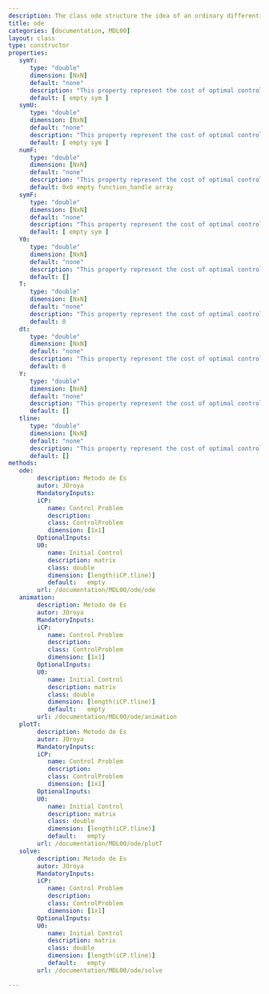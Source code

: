 ```yaml
---
description: The class ode structure the idea of an ordinary differential equation, so that in this way you can create different methods on the same matlab structure. Given that matlab leaves a freedom to define the representation of an equation, we chose to create a matlab class with the most important properties of an ODE.
title: ode
categories: [documentation, MDL00]
layout: class
type: constructor
properties:
   symY: 
      type: "double"
      dimension: [NxN]
      default: "none"
      description: "This property represent the cost of optimal control"
      default: [ empty sym ]
   symU: 
      type: "double"
      dimension: [NxN]
      default: "none"
      description: "This property represent the cost of optimal control"
      default: [ empty sym ]
   numF: 
      type: "double"
      dimension: [NxN]
      default: "none"
      description: "This property represent the cost of optimal control"
      default: 0x0 empty function_handle array
   symF: 
      type: "double"
      dimension: [NxN]
      default: "none"
      description: "This property represent the cost of optimal control"
      default: [ empty sym ]
   Y0: 
      type: "double"
      dimension: [NxN]
      default: "none"
      description: "This property represent the cost of optimal control"
      default: []
   T: 
      type: "double"
      dimension: [NxN]
      default: "none"
      description: "This property represent the cost of optimal control"
      default: 0
   dt: 
      type: "double"
      dimension: [NxN]
      default: "none"
      description: "This property represent the cost of optimal control"
      default: 0
   Y: 
      type: "double"
      dimension: [NxN]
      default: "none"
      description: "This property represent the cost of optimal control"
      default: []
   tline: 
      type: "double"
      dimension: [NxN]
      default: "none"
      description: "This property represent the cost of optimal control"
      default: []
methods:
   ode:
        description: Metodo de Es
        autor: JOroya
        MandatoryInputs:   
        iCP: 
           name: Control Problem
           description: 
           class: ControlProblem
           dimension: [1x1]
        OptionalInputs:
        U0:
           name: Initial Control 
           description: matrix 
           class: double
           dimension: [length(iCP.tline)]
           default:   empty   
        url: /documentation/MDL00/ode/ode
   animation:
        description: Metodo de Es
        autor: JOroya
        MandatoryInputs:   
        iCP: 
           name: Control Problem
           description: 
           class: ControlProblem
           dimension: [1x1]
        OptionalInputs:
        U0:
           name: Initial Control 
           description: matrix 
           class: double
           dimension: [length(iCP.tline)]
           default:   empty
        url: /documentation/MDL00/ode/animation
   plotT:
        description: Metodo de Es
        autor: JOroya
        MandatoryInputs:   
        iCP: 
           name: Control Problem
           description: 
           class: ControlProblem
           dimension: [1x1]
        OptionalInputs:
        U0:
           name: Initial Control 
           description: matrix 
           class: double
           dimension: [length(iCP.tline)]
           default:   empty
        url: /documentation/MDL00/ode/plotT
   solve:
        description: Metodo de Es
        autor: JOroya
        MandatoryInputs:   
        iCP: 
           name: Control Problem
           description: 
           class: ControlProblem
           dimension: [1x1]
        OptionalInputs:
        U0:
           name: Initial Control 
           description: matrix 
           class: double
           dimension: [length(iCP.tline)]
           default:   empty
        url: /documentation/MDL00/ode/solve

---
```

